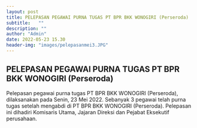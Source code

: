 ```yaml
---
layout: post
title: PELEPASAN PEGAWAI PURNA TUGAS PT BPR BKK WONOGIRI (Perseroda)
subtitle:   ""
description: ""
author: "Admin"
date: 2022-05-23 15.30
header-img: "images/pelepasanmei3.JPG"
---
```



## PELEPASAN PEGAWAI PURNA TUGAS PT BPR BKK WONOGIRI (Perseroda)

Pelepasan pegawai purna tugas PT BPR BKK WONOGIRI (Perseroda), dilaksanakan pada Senin, 23 Mei 2022. Sebanyak 3 pegawai telah purna tugas setelah mengabdi di PT BPR BKK WONOGIRI (Perseroda). Pelepasan ini dihadiri Komisaris Utama, Jajaran Direksi dan Pejabat Eksekutif perusahaan.

<img src="/images/pelepasanmei.JPG" class="img-responsive img-centered" alt="">

<img src="/images/pelepasanmei1.JPG" class="img-responsive img-centered" alt="">

<img src="/images/pelepasanmei4.JPG" class="img-responsive img-centered" alt="">

<img src="/images/pelepasanmei3.JPG" class="img-responsive img-centered" alt="">

<img src="/images/pelepasanmei2.JPG" class="img-responsive img-centered" alt="">
